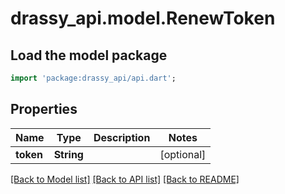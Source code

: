 # drassy_api.model.RenewToken

## Load the model package
```dart
import 'package:drassy_api/api.dart';
```

## Properties
Name | Type | Description | Notes
------------ | ------------- | ------------- | -------------
**token** | **String** |  | [optional] 

[[Back to Model list]](../README.md#documentation-for-models) [[Back to API list]](../README.md#documentation-for-api-endpoints) [[Back to README]](../README.md)


